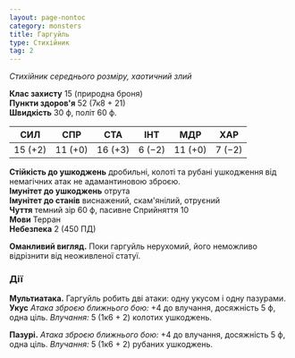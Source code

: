 ```yaml
---
layout: page-nontoc
category: monsters
title: Гаргуйль
type: Стихійник
tag: 2
---
```


_Стихійник середнього розміру, хаотичний злий_  

**Клас захисту** 15 (природна броня)    
**Пункти здоров'я** 52 (7к8 + 21)    
**Швидкість** 30 ф, політ 60 ф.  

| СИЛ     | СПР     | СТА     | ІНТ    | МДР     | ХАР    |
| ------- | ------- | ------- | ------ | ------- | ------ |
| 15 (+2) | 11 (+0) | 16 (+3) | 6 (−2) | 11 (+0) | 7 (−2) |

**Стійкість до ушкоджень** дробильні, колоті та рубані ушкодження від немагічних атак не адамантиновою зброєю.    
**Імунітет до ушкоджень** отрута    
**Імунітет до станів** виснажений, скам'янілий, отруєний    
**Чуття** темний зір 60 ф, пасивне Сприйняття 10    
**Мови** Терран    
**Небезпека** 2 (450 ПД)  

**Оманливий вигляд.** Поки гаргуйль нерухомий, його неможливо відрізнити від неоживленої статуї.

### Дії
**Мультиатака.** Гаргуйль робить дві атаки: одну укусом і одну пазурами.    
**Укус** _Атака зброєю ближнього бою:_ +4 до влучання, досяжність 5 ф, одна ціль. _Влучання:_ 5 (1к6 + 2) колотих ушкоджень.    

**Пазурі.** _Атака зброєю ближнього бою:_ +4 до влучання, досяжність 5 ф, одна ціль. _Влучання:_ 5 (1к6 + 2) рубаних ушкоджень.
